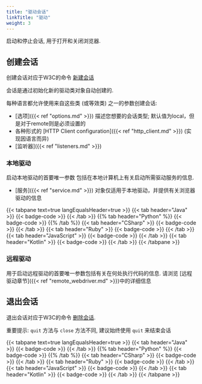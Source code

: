 ```yaml
---
title: "驱动会话"
linkTitle: "驱动"
weight: 3
---
```


启动和停止会话, 用于打开和关闭浏览器.

## 创建会话

创建会话对应于W3C的命令 [新建会话](https://w3c.github.io/webdriver/#new-session) 

会话是通过初始化新的驱动类对象自动创建的.

每种语言都允许使用来自这些类 (或等效类) 之一的参数创建会话:

* [选项]({{< ref "options.md" >}}) 描述您想要的会话类型; 默认值为local，但是对于remote则是必须设置的
* 各种形式的 [HTTP Client configuration]({{< ref "http_client.md" >}}) (实现因语言而异)
* [监听器]({{< ref "listeners.md" >}})

### 本地驱动

启动本地驱动的首要唯一参数
包括在本地计算机上有关启动所需驱动服务的信息.

* [服务]({{< ref "service.md" >}}) 对象仅适用于本地驱动，并提供有关浏览器驱动的信息

{{< tabpane text=true langEqualsHeader=true >}}
{{< tab header="Java" >}}
{{< badge-code >}}
{{< /tab >}}
{{% tab header="Python" %}}
{{< badge-code >}}
{{% /tab %}}
{{< tab header="CSharp" >}}
{{< badge-code >}}
{{< /tab >}}
{{< tab header="Ruby" >}}
{{< badge-code >}}
{{< /tab >}}
{{< tab header="JavaScript" >}}
{{< badge-code >}}
{{< /tab >}}
{{< tab header="Kotlin" >}}
{{< badge-code >}}
{{< /tab >}}
{{< /tabpane >}}

### 远程驱动

用于启动远程驱动的首要唯一参数包括有关在何处执行代码的信息.
请浏览 [远程驱动章节]({{< ref "remote_webdriver.md" >}})中的详细信息


## 退出会话

退出会话对应于W3C的命令 [删除会话](https://w3c.github.io/webdriver/#delete-session).

重要提示: `quit` 方法与 `close` 方法不同,
建议始终使用 `quit` 来结束会话

{{< tabpane text=true langEqualsHeader=true >}}
{{< tab header="Java" >}}
{{< badge-code >}}
{{< /tab >}}
{{% tab header="Python" %}}
{{< badge-code >}}
{{% /tab %}}
{{< tab header="CSharp" >}}
{{< badge-code >}}
{{< /tab >}}
{{< tab header="Ruby" >}}
{{< badge-code >}}
{{< /tab >}}
{{< tab header="JavaScript" >}}
{{< badge-code >}}
{{< /tab >}}
{{< tab header="Kotlin" >}}
{{< badge-code >}}
{{< /tab >}}
{{< /tabpane >}}
